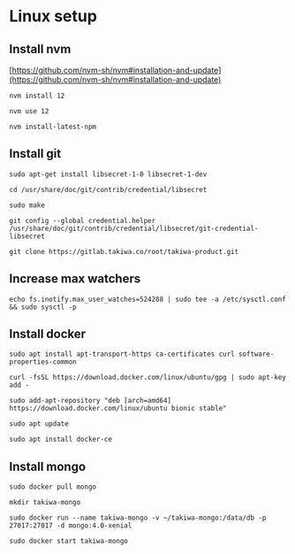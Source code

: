 # Linux setup

## Install nvm

[https://github.com/nvm-sh/nvm#installation-and-update](https://github.com/nvm-sh/nvm#installation-and-update)

```
nvm install 12
```
```
nvm use 12
```
```
nvm install-latest-npm
```

## Install git

```
sudo apt-get install libsecret-1-0 libsecret-1-dev
```

```
cd /usr/share/doc/git/contrib/credential/libsecret
```

```
sudo make
```

```
git config --global credential.helper /usr/share/doc/git/contrib/credential/libsecret/git-credential-libsecret
```

```
git clone https://gitlab.takiwa.co/root/takiwa-product.git
```

## Increase max watchers
```
echo fs.inotify.max_user_watches=524288 | sudo tee -a /etc/sysctl.conf && sudo sysctl -p
```

## Install docker
```
sudo apt install apt-transport-https ca-certificates curl software-properties-common
```

```
curl -fsSL https://download.docker.com/linux/ubuntu/gpg | sudo apt-key add -
```

```
sudo add-apt-repository "deb [arch=amd64] https://download.docker.com/linux/ubuntu bionic stable"
```

```
sudo apt update
```
```
sudo apt install docker-ce
```

## Install mongo

```
sudo docker pull mongo
```
```
mkdir takiwa-mongo
```
```
sudo docker run --name takiwa-mongo -v ~/takiwa-mongo:/data/db -p 27017:27017 -d mongo:4.0-xenial
```
```
sudo docker start takiwa-mongo
```